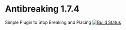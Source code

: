 Antibreaking 1.7.4
============

Simple Plugin to Stop Breaking and Placing [![Build Status](https://travis-ci.org/Relicum/Antibreaking.png?branch=master)](https://travis-ci.org/Relicum/Antibreaking)

